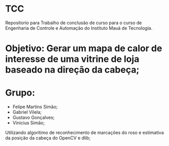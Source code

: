# TCC
Repositorio para Trabalho de conclusão de curso para o curso de Engenharia de Controle e Automação do Instituto Mauá de Tecnologia.

# Objetivo: Gerar um mapa de calor de interesse de uma vitrine de loja baseado na direção da cabeça;

# Grupo: 
  - Felipe Martins Simão;
  - Gabriel Vilela;
  - Gustavo Gonçalves;
  - Vinicius Simão;
  
Utilizando algoritimo de reconhecimento de marcações do roso e estimativa da posição da cabeça do OpenCV e dlib;
  
